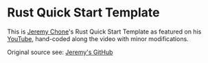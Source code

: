 # Rust Quick Start Template

This is [Jeremy Chone](https://twitter.com/jeremychone)'s Rust Quick Start Template as featured on his [YouTube](https://www.youtube.com/watch?v=oxx7MmN4Ib0), hand-coded along the video with minor modifications.

Original source see: [Jeremy's GitHub](https://github.com/jeremychone-channel/rust-base)
